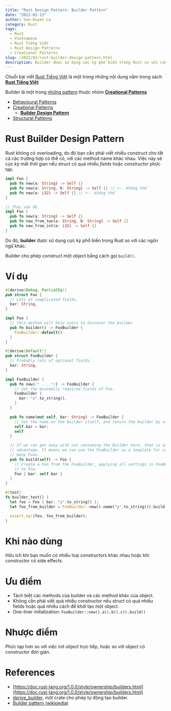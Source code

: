 ```yaml
---
title: "Rust Design Pattern: Builder Pattern"
date: "2022-02-13"
author: Van-Duyet Le
category: Rust
tags:
  - Rust
  - Vietnamese
  - Rust Tiếng Việt
  - Rust Design Patterns
  - Creational Patterns
slug: /2022/02/rust-builder-design-pattern.html
description: Builder được sử dụng cực kỳ phổ biến trong Rust so với các ngôn ngữ khác, bởi vì Rust không có overloading.
---
```


<div class="noti">Chuỗi bài viết <a href="/tag/rust-tiếng-việt/">Rust Tiếng Việt</a> là một trong những nội dung nằm trong sách <a href="https://rust-tieng-viet.github.io/?utm_source=blog.duyet.net&utm_medium=post&utm_campaign=launch_rust_tieng_viet" target="_blank"><strong>Rust Tiếng Việt</strong></a></div>

<div class="toc">
  <p>Builder là một trong <a href="/tag/rust-design-patterns">những pattern</a> thuộc nhóm <strong><a href="/tag/creational-patterns">Creational Patterns<a/></strong></p>
  <ul>
    <li>
      <a href="/tag/behavioural-patterns">Behavioural Patterns</a>
    </li>
    <li>
      <a href="/tag/creational-patterns">Creational Patterns</a>
      <ul>
        <li><a href="/2022/02/rust-builder-design-pattern.html"><strong>Builder Design Pattern</strong></a></li>
      </ul>
    </li>
    <li>
      <a href="/tag/structural-patterns">Structural Patterns</a>
    </li>
  </ul>
</div>

# Rust Builder Design Pattern

Rust không có overloading, do đó bạn cần phải viết nhiều construct
cho tất cả các trường hợp có thể có, với các method name khác nhau. 
Việc này sẽ cực kỳ mất thời gian nếu struct có quá nhiều *fields* hoặc *constructor* phức tạp.

```rust
impl Foo {
  pub fn new(a: String) -> Self {}
  pub fn new(a: String, b: String) -> Self {} // <-- không thể
  pub fn new(a: i32) -> Self {} // <-- không thể
}

// Thay vào đó
impl Foo {
  pub fn new(a: String) -> Self {}
  pub fn new_from_two(a: String, b: String) -> Self {}
  pub fn new_from_int(a: i32) -> Self {}
}
```

Do đó, **builder** được sử dụng cực kỳ phổ biến trong Rust so với các ngôn ngữ khác.

Builder cho phép construct một object bằng cách gọi `build()`.

# Ví dụ

```rust
#[derive(Debug, PartialEq)]
pub struct Foo {
  // Lots of complicated fields.
  bar: String,
}

impl Foo {
  // This method will help users to discover the builder
  pub fn builder() -> FooBuilder {
    FooBuilder::default()
  }
}

#[derive(Default)]
pub struct FooBuilder {
  // Probably lots of optional fields.
  bar: String,
}

impl FooBuilder {
  pub fn new(/* ... */) -> FooBuilder {
    // Set the minimally required fields of Foo.
    FooBuilder {
      bar: "x".to_string(),
    }
  }

  pub fn name(mut self, bar: String) -> FooBuilder {
    // Set the name on the builder itself, and return the builder by value.
    self.bar = bar;
    self
  }

  // If we can get away with not consuming the Builder here, that is an
  // advantage. It means we can use the FooBuilder as a template for constructing
  // many Foos.
  pub fn build(self) -> Foo {
    // Create a Foo from the FooBuilder, applying all settings in FooBuilder
    // to Foo.
    Foo { bar: self.bar }
  }
}

#[test]
fn builder_test() {
  let foo = Foo { bar: "y".to_string() };
  let foo_from_builder = FooBuilder::new().name("y".to_string()).build();

  assert_eq!(foo, foo_from_builder);
}
```

# Khi nào dùng

Hữu ích khi bạn muốn có nhiều loại constructors khác nhau hoặc khi constructor có side effects.

# Ưu điểm

- Tách biệt các methods của builder và các method khác của object.
- Không cần phải viết quá nhiều constructor nếu struct có quá nhiều fields hoặc quá nhiều cách để khởi tạo một object.
- One-liner initialization: `FooBuilder::new().a().b().c().build()`

# Nhược điểm

Phức tạp hơn so với việc init object trực tiếp, hoặc so với object có constructor đơn giản.

# References

- [https://doc.rust-lang.org/1.0.0/style/ownership/builders.html](https://doc.rust-lang.org/1.0.0/style/ownership/builders.html)
- [derive_builder](https://crates.io/crates/derive_builder), một crate cho phép tự động tạo builder.
- [Builder pattern (wikipedia)](https://en.wikipedia.org/wiki/Builder_pattern)
